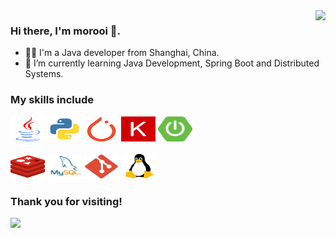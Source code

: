 <img align="right" src="https://github-readme-stats.vercel.app/api?username=morooi&show_icons=true" />

### Hi there, I'm morooi 👋.

- 🧑‍💻 I'm a Java developer from Shanghai, China.
- 🌱 I’m currently learning Java Development, Spring Boot and Distributed Systems.

### My skills include

<p align="left">
    <img title="Java" src="https://raw.githubusercontent.com/morooi/morooi/master/assets/java.svg" width="55" height="40" />
    <img title="Python" src="https://raw.githubusercontent.com/morooi/morooi/master/assets/python.svg" width="55" height="40" />
    <img title="Pytorch" src="https://raw.githubusercontent.com/morooi/morooi/master/assets/pytorch.svg" width="55" height="40" />
    <img title="Keras" src="https://raw.githubusercontent.com/morooi/morooi/master/assets/keras.svg" width="55" height="40" />
    <img title="Spring Boot" src="https://raw.githubusercontent.com/morooi/morooi/master/assets/springboot.svg" width="55" height="40" />
    </br>
    </br>
    <img title="Redis" src="https://raw.githubusercontent.com/morooi/morooi/master/assets/redis.svg" width="55" height="40" />
    <img title="MySQL" src="https://raw.githubusercontent.com/morooi/morooi/master/assets/mysql.svg" width="55" height="40" />
    <img title="Git" src="https://raw.githubusercontent.com/morooi/morooi/master/assets/git.svg" width="55" height="40" />
    <img title="Linux" src="https://raw.githubusercontent.com/morooi/morooi/master/assets/linux.svg" width="55" height="40" />
</p>

### Thank you for visiting!

![](http://profile-counter.glitch.me/morooi/count.svg)

<!--
**morooi/morooi** is a ✨ _special_ ✨ repository because its `README.md` (this file) appears on your GitHub profile.

Here are some ideas to get you started:

- 🔭 I’m currently working on ...
- 🌱 I’m currently learning ...
- 👯 I’m looking to collaborate on ...
- 🤔 I’m looking for help with ...
- 💬 Ask me about ...
- 📫 How to reach me: ...
- 😄 Pronouns: ...
- ⚡ Fun fact: ...
-->

